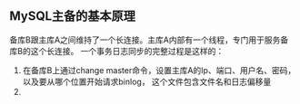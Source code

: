 ## MySQL主备的基本原理
备库B跟主库A之间维持了一个长连接。主库A内部有一个线程，专门用于服务备库B的这个长连接。
一个事务日志同步的完整过程是这样的：

1. 在备库B上通过change master命令，设置主库A的Ip、端口、用户名、密码，以及要从哪个位置开始请求binlog，
这个文件包含文件名和日志偏移量
2. 
